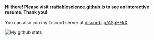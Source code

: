 #### Hi there! Please visit [craftablescience.github.io](https://craftablescience.github.io/) to see an interactive resumé. Thank you!

You can also join my Discord server at [discord.gg/ASgHFkX](https://discord.gg/ASgHFkX).

![My github stats](https://github-readme-stats.vercel.app/api?username=craftablescience&show_icons=true&theme=radical")
